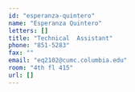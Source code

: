 ```yaml
---
id: "esperanza-quintero"
name: "Esperanza Quintero"
letters: []
title: "Technical  Assistant"
phone: "851-5283"
fax: ""
email: "eq2102@cumc.columbia.edu"
room: "4th fl 415"
url: []
---
```

